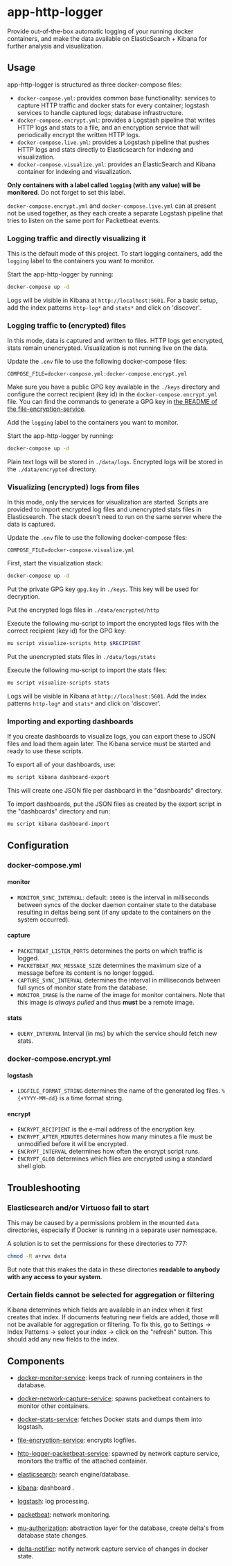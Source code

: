 # app-http-logger
Provide out-of-the-box automatic logging of your running docker containers, and make the data available on ElasticSearch + Kibana for further analysis and visualization.

## Usage
app-http-logger is structured as three docker-compose files:
* `docker-compose.yml`: provides common base functionality: services to capture HTTP traffic and docker stats for every container; logstash services to handle captured logs; database infrastructure.
* `docker-compose.encrypt.yml`: provides a Logstash pipeline that writes HTTP logs and stats to a file, and an encryption service that will periodically encrypt the written HTTP logs.
* `docker-compose.live.yml`: provides a Logstash pipeline that pushes HTTP logs and stats directly to Elasticsearch for indexing and visualization.
* `docker-compose.visualize.yml`: provides an ElasticSearch and Kibana container for indexing and visualization.

**Only containers with a label called `logging` (with any value) will be monitored**. Do not forget to set this label.

`docker-compose.encrypt.yml` and `docker-compose.live.yml` can at present not be used together, as they each create a separate Logstash pipeline that tries to listen on the same port for Packetbeat events.

### Logging traffic and directly visualizing it
This is the default mode of this project. To start logging containers, add the `logging` label to the containers you want to monitor.

Start the app-http-logger by running:
``` sh
docker-compose up -d
```

Logs will be visible in Kibana at `http://localhost:5601`. For a basic setup, add the index patterns `http-log*` and `stats*` and click on 'discover'.

### Logging traffic to (encrypted) files
In this mode, data is captured and written to files. HTTP logs get encrypted, stats remain unencrypted. Visualization is not running live on the data.

Update the `.env` file to use the following docker-compose files:
```
COMPOSE_FILE=docker-compose.yml:docker-compose.encrypt.yml
```

Make sure you have a public GPG key available in the `./keys` directory and configure the correct recipient (key id) in the `docker-compose.encrypt.yml` file. You can find the commands to generate a GPG key in [the README of the file-encryption-service](https://github.com/redpencilio/file-encryption-service).

Add the `logging` label to the containers you want to monitor.

Start the app-http-logger by running:
``` sh
docker-compose up -d
```

Plain text logs will be stored in `./data/logs`. Encrypted logs will be stored in the `./data/encrypted` directory.

### Visualizing (encrypted) logs from files
In this mode, only the services for visualization are started. Scripts are provided to import encrypted log files and unencrypted stats files in Elasticsearch. The stack doesn't need to run on the same server where the data is captured.

Update the `.env` file to use the following docker-compose files:
```
COMPOSE_FILE=docker-compose.visualize.yml
```

First, start the visualization stack:
``` sh
docker-compose up -d
```

Put the private GPG key `gpg.key` in `./keys`. This key will be used for decryption.

Put the encrypted logs files in `./data/encrypted/http`

Execute the following mu-script to import the encrypted logs files with the correct recipient (key id) for the GPG key:
``` sh
mu script visualize-scripts http $RECIPIENT
```

Put the unencrypted stats files in `./data/logs/stats`

Execute the following mu-script to import the stats files:
``` sh
mu script visualize-scripts stats
```

Logs will be visible in Kibana at `http://localhost:5601`. Add the index patterns `http-log*` and `stats*` and click on 'discover'.

### Importing and exporting dashboards

If you create dashboards to visualize logs, you can export these to JSON files and load them again later. The Kibana service must be started and ready to use these scripts.

To export all of your dashboards, use:
``` sh
mu script kibana dashboard-export
```
This will create one JSON file per dashboard in the "dashboards" directory.

To import dashboards, put the JSON files as created by the export script in the "dashboards" directory and run:
``` sh
mu script kibana dashboard-import
```

## Configuration
### docker-compose.yml
#### monitor
* `MONITOR_SYNC_INTERVAL`: default: `10000` is the interval in milliseconds between syncs of the docker daemon container state to the database resulting in deltas being sent (if any update to the containers on the system occurred).

#### capture
* `PACKETBEAT_LISTEN_PORTS` determines the ports on which traffic is logged.
* `PACKETBEAT_MAX_MESSAGE_SIZE` determines the maximum size of a message before its content is no longer logged.
* `CAPTURE_SYNC_INTERVAL` determines the interval in milliseconds between full syncs of monitor state from the database.
* `MONITOR_IMAGE` is the name of the image for monitor containers. Note that this image is *always pulled* and thus **must** be a remote image.

#### stats
* `QUERY_INTERVAL` Interval (in ms) by which the service should fetch new stats.

### docker-compose.encrypt.yml
#### logstash
* `LOGFILE_FORMAT_STRING` determines the name of the generated log files. `%{+YYYY-MM-dd}` is a time format string.

#### encrypt
* `ENCRYPT_RECIPIENT` is the e-mail address of the encryption key.
* `ENCRYPT_AFTER_MINUTES` determines how many minutes a file must be unmodified before it will be encrypted.
* `ENCRYPT_INTERVAL` determines how often the encrypt script runs.
* `ENCRYPT_GLOB` determines which files are encrypted using a standard shell glob.

## Troubleshooting
### Elasticsearch and/or Virtuoso fail to start
This may be caused by a permissions problem in the mounted `data` directories, especially if Docker is running in a separate user namespace.

A solution is to set the permissions for these directories to 777:
``` sh
chmod -R a+rwx data
```
But note that this makes the data in these directories **readable to anybody with any access to your system**.

### Certain fields cannot be selected for aggregation or filtering
Kibana determines which fields are available in an index when it first creates that index. If documents featuring new fields are added, those will not be available for aggregation or filtering. To fix this, go to Settings -> Index Patterns -> select your index -> click on the "refresh" button. This should add any new fields to the index.

## Components

* [docker-monitor-service](https://github.com/redpencilio/docker-monitor-service/): keeps track of running containers in the database.

* [docker-network-capture-service](https://github.com/redpencilio/docker-network-capture-service/): spawns packetbeat containers to monitor other containers.

* [docker-stats-service](https://github.com/redpencilio/docker-stats-service): fetches Docker stats and dumps them into logstash.

* [file-encryption-service](https://github.com/redpencilio/file-encryption-service/): encrypts logfiles.

* [http-logger-packetbeat-service](https://github.com/redpencilio/http-logger-packetbeat-service/): spawned by network capture service, monitors the traffic of the attached container.

* [elasticsearch](https://www.elastic.co/guide/en/elasticsearch/reference/current/index.html): search engine/database.

* [kibana](https://www.elastic.co/guide/en/kibana/current/index.html): dashboard .

* [logstash](https://www.elastic.co/guide/en/logstash/current/index.html): log processing.

* [packetbeat](https://www.elastic.co/guide/en/beats/packetbeat/current/index.html): network monitoring.

* [mu-authorization](https://github.com/mu-semtech/delta-notifier): abstraction layer for the database, create delta's from database state changes.

* [delta-notifier](https://github.com/mu-semtech/delta-notifier): notify network capture service of changes in docker state.
 
